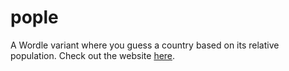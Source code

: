# pople
A Wordle variant where you guess a country based on its relative population. Check out the website [here](https://tusharmurali.github.io/pople/).
